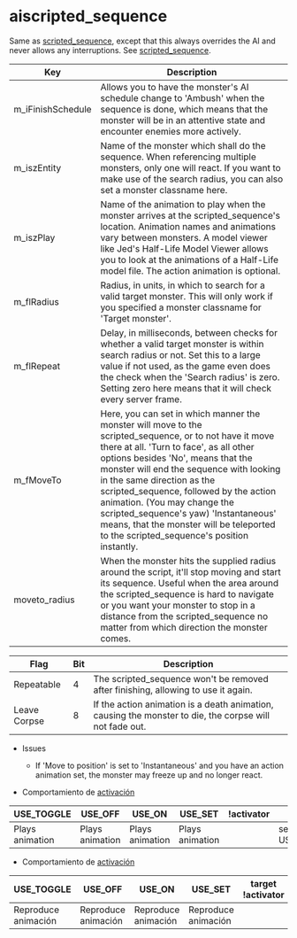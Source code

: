 # aiscripted_sequence

Same as [scripted_sequence](scripted_sequence_spanish.md), except that this always overrides the AI and never allows any interruptions. See [scripted_sequence](scripted_sequence_spanish.md).

| Key | Description |
|-----|-------------|
m_iFinishSchedule | Allows you to have the monster's AI schedule change to 'Ambush' when the sequence is done, which means that the monster will be in an attentive state and encounter enemies more actively.
m_iszEntity | Name of the monster which shall do the sequence. When referencing multiple monsters, only one will react. If you want to make use of the search radius, you can also set a monster classname here.
m_iszPlay | Name of the animation to play when the monster arrives at the scripted_sequence's location. Animation names and animations vary between monsters. A model viewer like Jed's Half-Life Model Viewer allows you to look at the animations of a Half-Life model file. The action animation is optional.
m_flRadius | Radius, in units, in which to search for a valid target monster. This will only work if you specified a monster classname for 'Target monster'.
m_flRepeat | Delay, in milliseconds, between checks for whether a valid target monster is within search radius or not. Set this to a large value if not used, as the game even does the check when the 'Search radius' is zero. Setting zero here means that it will check every server frame.
m_fMoveTo | Here, you can set in which manner the monster will move to the scripted_sequence, or to not have it move there at all. 'Turn to face', as all other options besides 'No', means that the monster will end the sequence with looking in the same direction as the scripted_sequence, followed by the action animation. (You may change the scripted_sequence's yaw) 'Instantaneous' means, that the monster will be teleported to the scripted_sequence's position instantly.
moveto_radius | When the monster hits the supplied radius around the script, it'll stop moving and start its sequence. Useful when the area around the scripted_sequence is hard to navigate or you want your monster to stop in a distance from the scripted_sequence no matter from which direction the monster comes.

| Flag | Bit | Description |
|------|-----|-------------|
Repeatable | 4 | The scripted_sequence won't be removed after finishing, allowing to use it again.
Leave Corpse | 8 | If the action animation is a death animation, causing the monster to die, the corpse will not fade out.

- Issues
	- If 'Move to position' is set to 'Instantaneous' and you have an action animation set, the monster may freeze up and no longer react.

- Comportamiento de [activación](triggering_system_english.md)

| USE_TOGGLE | USE_OFF | USE_ON | USE_SET | !activator | target |
|------------|---------|--------|---------|------------|--------|
| Plays animation | Plays animation | Plays animation | Plays animation | | sends USE_TOGGLE |

- Comportamiento de [activación](triggering_system_english.md)

| USE_TOGGLE | USE_OFF | USE_ON | USE_SET | target !activator | target USE_TYPE |
|------------|---------|--------|---------|------------|--------|
| Reproduce animación | Reproduce animación | Reproduce animación | Reproduce animación |  | USE_TOGGLE |